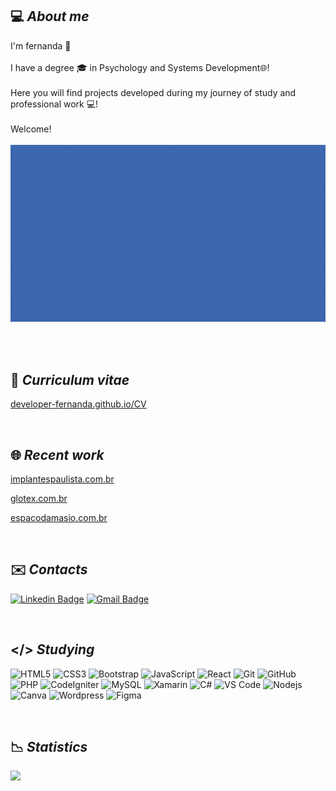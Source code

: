## 💻 *About me* 


I'm fernanda 💙 <br><br> I have a degree 🎓 in Psychology and Systems Development🌐! <br><br> Here you will find projects developed during my journey of study and professional work 💻! <br><br> Welcome! 
<br> <br>
![welcome](https://github.com/developer-fernanda/developer-fernanda/blob/main/gif-sm.gif)

<br> <br>

## 📝 *Curriculum vitae*
<a href=https://developer-fernanda.github.io/CV/index.html> developer-fernanda.github.io/CV  </a>

<br>

## 🌐 *Recent work*
<a href=https://implantespaulista.com.br> implantespaulista.com.br  </a>

<a href=https://www.glotex.com.br> glotex.com.br </a>

<a href=https://www.espacodamasio.com.br> espacodamasio.com.br </a>



<br>



## ✉️ *Contacts*

[![Linkedin Badge](https://img.shields.io/badge/LinkedIn-0077B5?style=for-the-badge&logo=linkedin&logoColor=white)](https://www.linkedin.com/in/fernanda-ingrid-94156377/) 
[![Gmail Badge ](https://img.shields.io/badge/Gmail-D14836?style=for-the-badge&logo=gmail&logoColor=white)](mailto:developer.fernanda.ingrid@gmail.com)

<br>

## </> *Studying*

![HTML5](https://img.shields.io/badge/HTML5-E34F26?style=for-the-badge&logo=html5&logoColor=white)
![CSS3](https://img.shields.io/badge/CSS3-1572B6?style=for-the-badge&logo=css3&logoColor=white)
![Bootstrap](https://img.shields.io/badge/Bootstrap-563D7C?style=for-the-badge&logo=bootstrap&logoColor=white)
![JavaScript](https://img.shields.io/badge/-JavaScript-black?style=for-the-badge&logo=javascript)
![React](https://img.shields.io/badge/React-20232A?style=for-the-badge&logo=react&logoColor=61DAFB)
![Git](https://img.shields.io/badge/-Git-black?style=for-the-badge&logo=git&link=https://github.com/hritik5102)
![GitHub](https://img.shields.io/badge/-GitHub-181717?style=for-the-badge&logo=github)
![PHP](https://img.shields.io/badge/PHP-777BB4?style=for-the-badge&logo=php&logoColor=white)
![CodeIgniter](https://img.shields.io/badge/Codeigniter-EF4223?style=for-the-badge&logo=codeigniter&logoColor=white)
![MySQL](https://img.shields.io/badge/MySQL-00000F?style=for-the-badge&logo=mysql&logoColor=white)
![Xamarin](https://img.shields.io/badge/Xamarin-3498DB?style=for-the-badge&logo=xamarin&logoColor=white)
![C#](https://img.shields.io/badge/C%23-239120?style=for-the-badge&logo=c-sharp&logoColor=white)
![VS Code](http://img.shields.io/badge/-VS%20Code-007ACC?style=for-the-badge&logo=visual-studio-code)
![Nodejs](https://img.shields.io/badge/-Nodejs-black?style=for-the-badge&logo=Node.js)
![Canva](https://img.shields.io/badge/Canva-%2300C4CC.svg?&style=for-the-badge&logo=Canva&logoColor=white)
![Wordpress](https://img.shields.io/badge/Wordpress-21759B?style=for-the-badge&logo=wordpress&logoColor=white)
![Figma](https://img.shields.io/badge/Figma-F24E1E?style=for-the-badge&logo=figma&logoColor=white)


<br>

## 📉 *Statistics*

 
 <img  align="left"  width="600px" src="https://github-readme-stats.vercel.app/api?username=developer-fernanda&show_icons=true&theme=tokyonight"/>







